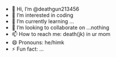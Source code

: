 - 👋 Hi, I’m @deathgun213456
- 👀 I’m interested in coding
- 🌱 I’m currently learning ...
- 💞️ I’m looking to collaborate on ...nothing
- 📫 How to reach me: death(jk) in ur mom
- 😄 Pronouns: he/himk
- ⚡ Fun fact: ...

<!---
deathgun213456/deathgun213456 is a ✨ special ✨ repository because its `README.md` (this file) appears on your GitHub profile.
You can click the Preview link to take a look at your changes.
--->
